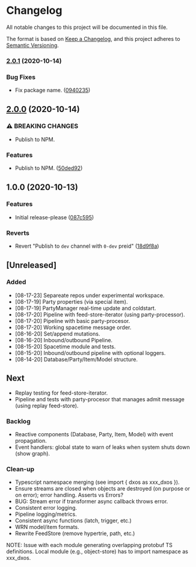 # Changelog

All notable changes to this project will be documented in this file.

The format is based on [Keep a Changelog](https://keepachangelog.com/en/1.0.0/),
and this project adheres to [Semantic Versioning](https://semver.org/spec/v2.0.0.html).

### [2.0.1](https://www.github.com/dxos/echo/compare/v2.0.0...v2.0.1) (2020-10-14)


### Bug Fixes

* Fix package name. ([0940235](https://www.github.com/dxos/echo/commit/0940235a49fb2846d92555c6f541349281c79f14))

## [2.0.0](https://www.github.com/dxos/echo/compare/v1.0.0...v2.0.0) (2020-10-14)


### ⚠ BREAKING CHANGES

* Publish to NPM.

### Features

* Publish to NPM. ([50ded92](https://www.github.com/dxos/echo/commit/50ded92943df570faa02bb9e38f2d4a9eecb16f0))

## 1.0.0 (2020-10-13)


### Features

* Initial release-please ([087c595](https://www.github.com/dxos/echo/commit/087c595fea97751f809c853a72273beea3a37076))


### Reverts

* Revert "Publish to `dev` channel with `0-dev` preid" ([18d9f8a](https://www.github.com/dxos/echo/commit/18d9f8a188ae6139dedd784ede9420f3c0858f10))

## [Unreleased]

### Added

- [08-17-23] Separeate repos under experimental workspace.
- [08-17-19] Party properties (via special item).
- [08-17-19] PartyManager real-time update and coldstart.
- [08-17-20] Pipeline with feed-store-iterator (using party-processor).
- [08-17-20] Pipeline with basic party-procesor.
- [08-17-20] Working spacetime message order.
- [08-16-20] Set/append mutations.
- [08-16-20] Inbound/outbound Pipeline.
- [08-15-20] Spacetime module and tests.
- [08-15-20] Inbound/outbound pipeline with optional loggers.
- [08-14-20] Database/Party/Item/Model structure.

## Next

- Replay testing for feed-store-iterator.
- Pipeline and tests with party-procesor that manages admit message (using replay feed-store).

### Backlog

- Reactive components (Database, Party, Item, Model) with event propagation.
- Event handlers: global state to warn of leaks when system shuts down (show graph).

### Clean-up

- Typescript namespace merging (see import { dxos as xxx_dxos }).
- Ensure streams are closed when objects are destroyed (on purpose or on error); error handling. Asserts vs Errors?
- BUG: Stream error if transformer async callback throws error.
- Consistent error logging.
- Pipeline logging/metrics.
- Consistent async functions (latch, trigger, etc.)
- WRN model/item formats.
- Rewrite FeedStore (remove hypertrie, path, etc.)

NOTE: Issue with each module generating overlapping protobuf TS definitions.
Local module (e.g., object-store) has to import namespace as xxx_dxos.
